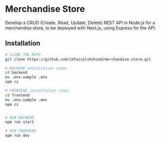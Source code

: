# Merchandise Store

Develop a CRUD (Create, Read, Update, Delete) REST API in Node.js for a merchandise store, to be deployed with Next.js, using Express for the API.

## Installation

```bash
# CLONE THE REPO
git clone https://github.com/imfaisalshehzad/merchandise-store.git

# BACKEND installation steps
cd backend
mv .env.sample .env
npm ci

# FRONTEND installation steps
cd frontend
mv .env.sample .env
npm ci


# RUN BACNEND
npm run start

# RUN FRONTEND
npm run dev